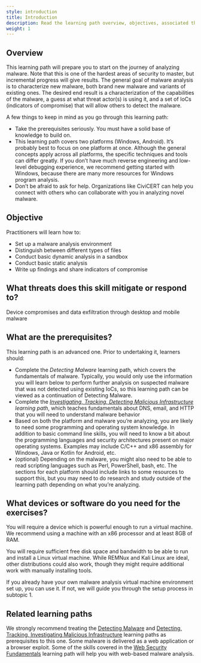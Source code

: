 ```yaml
---
style: introduction
title: Introduction
description: Read the learning path overview, objectives, associated threats, and prerequisites
weight: 1
---
```


## Overview

This learning path will prepare you to start on the journey of analyzing malware. Note that this is one of the hardest areas of security to master, but incremental progress will give results. The general goal of malware analysis is to characterize new malware, both brand new malware and variants of existing ones. The desired end result is a characterization of the capabilities of the malware, a guess at what threat actor(s) is using it, and a set of IoCs (indicators of compromise) that will allow others to detect the malware.

A few things to keep in mind as you go through this learning path:

- Take the prerequisites seriously. You must have a solid base of knowledge to build on.
- This learning path covers two platforms (Windows, Android). It’s probably best to focus on one platform at once. Although the general concepts apply across all platforms, the specific techniques and tools can differ greatly. If you don’t have much reverse engineering and low-level debugging experience, we recommend getting started with Windows, because there are many more resources for Windows program analysis.
- Don’t be afraid to ask for help. Organizations like CiviCERT can help you connect with others who can collaborate with you in analyzing novel malware.

## Objective

Practitioners will learn how to:

- Set up a malware analysis environment
- Distinguish between different types of files
- Conduct basic dynamic analysis in a sandbox
- Conduct basic static analysis
- Write up findings and share indicators of compromise

## What threats does this skill mitigate or respond to?

Device compromises and data exfiltration through desktop and mobile malware

## What are the prerequisites?

This learning path is an advanced one. Prior to undertaking it, learners should:

- Complete the _Detecting Malware_ learning path, which covers the fundamentals of malware. Typically, you would only use the information you will learn below to perform further analysis on suspected malware that was not detected using existing IoCs, so this learning path can be viewed as a continuation of Detecting Malware.
- Complete the _[Investigating, Tracking, Detecting Malicious Infrastructure](/en/learning-path/1/) learning path_, which teaches fundamentals about DNS, email, and HTTP that you will need to understand malware behavior
- Based on both the platform and malware you’re analyzing, you are likely to need some programming and operating system knowledge. In addition to basic command line skills, you will need to know a bit about the programming languages and security architectures present on major operating systems. Examples may include C/C++ and x86 assembly for Windows, Java or Kotlin for Android, etc.
- (optional) Depending on the malware, you might also need to be able to read scripting languages such as Perl, PowerShell, bash, etc. The sections for each platform should include links to some resources to support this, but you may need to do research and study outside of the learning path depending on what you’re analyzing.

## What devices or software do you need for the exercises?

You will require a device which is powerful enough to run a virtual machine. We recommend using a machine with an x86 processor and at least 8GB of RAM.

You will require sufficient free disk space and bandwidth to be able to run and install a Linux virtual machine. While REMNux and Kali Linux are ideal, other distributions could also work, though they might require additional work with manually installing tools.

If you already have your own malware analysis virtual machine environment set up, you can use it. If not, we will guide you through the setup process in subtopic 1.

## Related learning paths

We strongly recommend treating the [Detecting Malware](/en/learning-path/2/) and [Detecting, Tracking, Investigating Malicious Infrastructure](/en/learning-path/1/) learning paths as prerequisites to this one.
Some malware is delivered as a web application or a browser exploit. Some of the skills covered in the [Web Security Fundamentals](/en/learning-path/4/) learning path will help you with web-based malware analysis.
